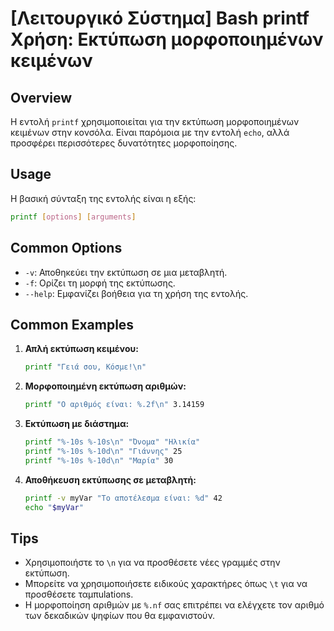 # [Λειτουργικό Σύστημα] Bash printf Χρήση: Εκτύπωση μορφοποιημένων κειμένων

## Overview
Η εντολή `printf` χρησιμοποιείται για την εκτύπωση μορφοποιημένων κειμένων στην κονσόλα. Είναι παρόμοια με την εντολή `echo`, αλλά προσφέρει περισσότερες δυνατότητες μορφοποίησης.

## Usage
Η βασική σύνταξη της εντολής είναι η εξής:

```bash
printf [options] [arguments]
```

## Common Options
- `-v`: Αποθηκεύει την εκτύπωση σε μια μεταβλητή.
- `-f`: Ορίζει τη μορφή της εκτύπωσης.
- `--help`: Εμφανίζει βοήθεια για τη χρήση της εντολής.

## Common Examples
1. **Απλή εκτύπωση κειμένου:**
   ```bash
   printf "Γειά σου, Κόσμε!\n"
   ```

2. **Μορφοποιημένη εκτύπωση αριθμών:**
   ```bash
   printf "Ο αριθμός είναι: %.2f\n" 3.14159
   ```

3. **Εκτύπωση με διάστημα:**
   ```bash
   printf "%-10s %-10s\n" "Όνομα" "Ηλικία"
   printf "%-10s %-10d\n" "Γιάννης" 25
   printf "%-10s %-10d\n" "Μαρία" 30
   ```

4. **Αποθήκευση εκτύπωσης σε μεταβλητή:**
   ```bash
   printf -v myVar "Το αποτέλεσμα είναι: %d" 42
   echo "$myVar"
   ```

## Tips
- Χρησιμοποιήστε το `\n` για να προσθέσετε νέες γραμμές στην εκτύπωση.
- Μπορείτε να χρησιμοποιήσετε ειδικούς χαρακτήρες όπως `\t` για να προσθέσετε ταμπulations.
- Η μορφοποίηση αριθμών με `%.nf` σας επιτρέπει να ελέγχετε τον αριθμό των δεκαδικών ψηφίων που θα εμφανιστούν.
